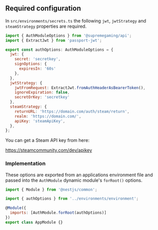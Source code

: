 ## Required configuration

In `src/environments/secrets.ts` the following `jwt`, `jwtStrategy` and `steamStrategy` properties are required.

```js
import { AuthModuleOptions } from '@supremegaming/api';
import { ExtractJwt } from 'passport-jwt';

export const authOptions: AuthModuleOptions = {
  jwt: {
    secret: 'secretkey',
    signOptions: {
      expiresIn: '60s'
    },
  },
  jwtStrategy: {
    jwtFromRequest: ExtractJwt.fromAuthHeaderAsBearerToken(),
    ignoreExpiration: false,
    secretOrKey: 'secretkey'
  },
  steamStrategy: {
    returnURL: 'https://domain.com/auth/steam/return',
    realm: 'https://domain.com/',
    apiKey: 'steamApiKey',
  },
};
```

You can get a Steam API key from here:

https://steamcommunity.com/dev/apikey

### Implementation

These options are exported from an applications environment file and passed into the `AuthModule` dynamic module's `forRoot()` options.

```js
import { Module } from '@nestjs/common';

import { authOptions } from '../environments/environment';

@Module({
  imports: [AuthModule.forRoot(authOptions)]
})
export class AppModule {}
```